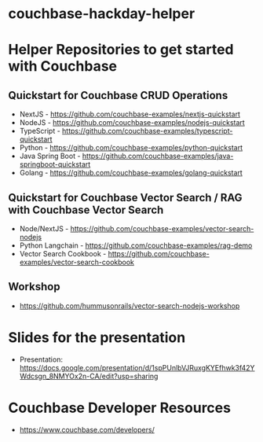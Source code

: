 # couchbase-hackday-helper


# Helper Repositories to get started with Couchbase


## Quickstart for Couchbase CRUD Operations 
- NextJS - https://github.com/couchbase-examples/nextjs-quickstart
- NodeJS - https://github.com/couchbase-examples/nodejs-quickstart
- TypeScript - https://github.com/couchbase-examples/typescript-quickstart
- Python - https://github.com/couchbase-examples/python-quickstart
- Java Spring Boot - https://github.com/couchbase-examples/java-springboot-quickstart
- Golang - https://github.com/couchbase-examples/golang-quickstart

## Quickstart for Couchbase Vector Search / RAG with Couchbase Vector Search 
- Node/NextJS - https://github.com/couchbase-examples/vector-search-nodejs
- Python Langchain - https://github.com/couchbase-examples/rag-demo
- Vector Search Cookbook - https://github.com/couchbase-examples/vector-search-cookbook

## Workshop 
- https://github.com/hummusonrails/vector-search-nodejs-workshop

# Slides for the presentation

- Presentation: https://docs.google.com/presentation/d/1spPUnlbVJRuxgKYEfhwk3f42YWdcsgn_8NMYOx2n-CA/edit?usp=sharing

# Couchbase Developer Resources 

- https://www.couchbase.com/developers/

